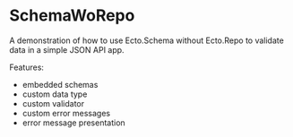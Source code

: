 # SchemaWoRepo

A demonstration of how to use Ecto.Schema without Ecto.Repo to validate data in a simple JSON API app.

Features:

- embedded schemas
- custom data type
- custom validator
- custom error messages
- error message presentation
